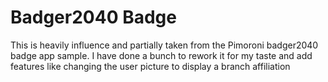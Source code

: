 # Badger2040 Badge
This is heavily influence and partially taken from the Pimoroni badger2040 badge app sample.
I have done a bunch to rework it for my taste and add features like changing the user picture to display a branch affiliation